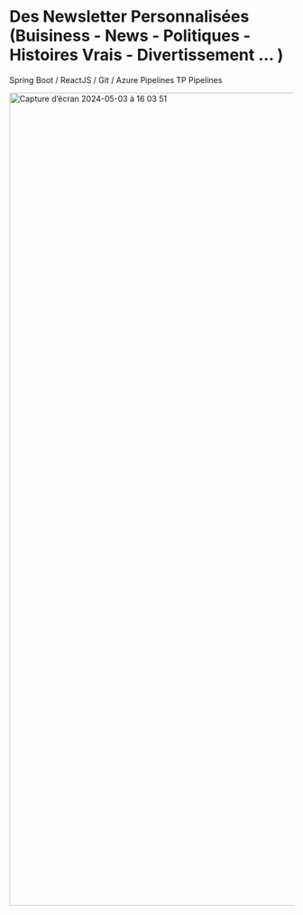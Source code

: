 # Des Newsletter Personnalisées (Buisiness - News - Politiques - Histoires Vrais - Divertissement ... )

Spring Boot / ReactJS / Git / Azure Pipelines
TP Pipelines

<img width="1440" alt="Capture d’écran 2024-05-03 à 16 03 51" src="https://github.com/achrafbdell/Pipelines/assets/121406481/b1e4b20c-42e6-4ea7-a307-1c67196da551">
